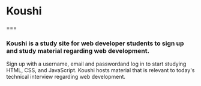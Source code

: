 # Koushi
===
### Koushi is a study site for web developer students to sign up and study material regarding web development.

Sign up with a username, email and passwordand log in to start studying HTML, CSS, and JavaScript. Koushi hosts material that is relevant to today's technical interview regarding web development.

